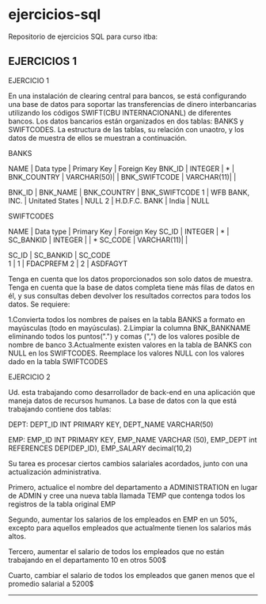 # ejercicios-sql
Repositorio de ejercicios SQL para curso itba:

EJERCICIOS 1
------------

EJERCICIO 1

En una instalación de clearing central para bancos, se está configurando una base de datos para soportar las transferencias de dinero interbancarias utilizando los códigos SWIFT(CBU INTERNACIONANL) de diferentes bancos. Los datos bancarios están organizados en dos tablas: BANKS y SWIFTCODES. La estructura de las tablas, su relación con unaotro, y los datos de muestra de ellos se muestran a continuación.

BANKS

 NAME         | Data type  | Primary Key | Foreign Key
BNK_ID        | INTEGER    |      *      | 
BNK_COUNTRY   | VARCHAR(50)|             |
BNK_SWIFTCODE | VARCHAR(11)|             |

BNK_ID | BNK_NAME       | BNK_COUNTRY     | BNK_SWIFTCODE
  1    | WFB BANK, INC. | Unitated States | NULL
  2    | H.D.F.C. BANK  | India           | NULL

SWIFTCODES

 NAME         | Data type  | Primary Key | Foreign Key
SC_ID         | INTEGER    |      *      | 
SC_BANKID     | INTEGER    |             |   *
SC_CODE       | VARCHAR(11)|             |

SC_ID  | SC_BANKID  | SC_CODE    
  1    |    1       | FDACPREFM
  2    |    2       | ASDFAGYT


Tenga en cuenta que los datos proporcionados son solo datos de muestra. Tenga en cuenta que la base de datos completa tiene más filas de datos en él, y sus consultas deben devolver los resultados correctos para todos los datos.
Se requiere:

1.Convierta todos los nombres de países en la tabla BANKS a formato en mayúsculas (todo en mayúsculas).
2.Limpiar la columna BNK_BANKNAME eliminando todos los puntos(".") y comas (",") de los valores posible de nombre de banco
3.Actualmente existen valores en la tabla de BANKS con NULL en los SWIFTCODES. Reemplace los valores NULL con los valores dado en la tabla SWIFTCODES


EJERCICIO 2

Ud. esta trabajando como desarrollador de back-end en una aplicación que maneja datos de recursos humanos. La base de datos con la que está trabajando contiene dos tablas:

DEPT:
DEPT_ID INT PRIMARY KEY,
DEPT_NAME VARCHAR(50)

EMP:
EMP_ID INT PRIMARY KEY,
EMP_NAME VARCHAR (50),
EMP_DEPT int REFERENCES DEP(DEP_ID),
EMP_SALARY decimal(10,2)

Su tarea es procesar ciertos cambios salariales acordados, junto con una actualización administrativa.

Primero, actualice el nombre del departamento a ADMINISTRATION en lugar de ADMIN y cree una nueva tabla llamada TEMP que contenga todos los registros de la tabla original EMP

Segundo, aumentar los salarios de los empleados en EMP en un 50%, excepto para aquellos empleados que actualmente tienen los salarios más altos.

Tercero, aumentar el salario de todos los empleados que no están trabajando en el departamento 10 en otros 500$

Cuarto, cambiar el salario de todos los empleados que ganen menos que el promedio salarial a 5200$

------------